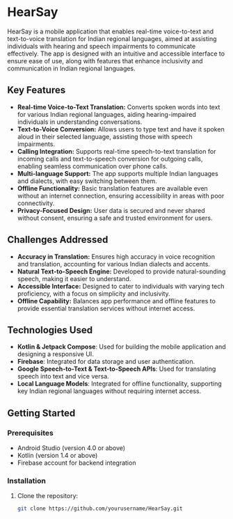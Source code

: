 # 
<p align="center">
  <h1><strong>HearSay</strong></h1>
</p>


HearSay is a mobile application that enables real-time voice-to-text and text-to-voice translation for Indian regional languages, aimed at assisting individuals with hearing and speech impairments to communicate effectively. The app is designed with an intuitive and accessible interface to ensure ease of use, along with features that enhance inclusivity and communication in Indian regional languages.

## Key Features

- **Real-time Voice-to-Text Translation:** Converts spoken words into text for various Indian regional languages, aiding hearing-impaired individuals in understanding conversations.
- **Text-to-Voice Conversion:** Allows users to type text and have it spoken aloud in their selected language, assisting those with speech impairments.
- **Calling Integration:** Supports real-time speech-to-text translation for incoming calls and text-to-speech conversion for outgoing calls, enabling seamless communication over phone calls.
- **Multi-language Support:** The app supports multiple Indian languages and dialects, with easy switching between them.
- **Offline Functionality:** Basic translation features are available even without an internet connection, ensuring accessibility in areas with poor connectivity.
- **Privacy-Focused Design:** User data is secured and never shared without consent, ensuring a safe and trusted environment for users.
  
## Challenges Addressed

- **Accuracy in Translation:** Ensures high accuracy in voice recognition and translation, accounting for various Indian dialects and accents.
- **Natural Text-to-Speech Engine:** Developed to provide natural-sounding speech, making it easier to understand.
- **Accessible Interface:** Designed to cater to individuals with varying tech proficiency, with a focus on simplicity and inclusivity.
- **Offline Capability:** Balances app performance and offline features to provide essential translation services without internet access.

## Technologies Used

- **Kotlin & Jetpack Compose**: Used for building the mobile application and designing a responsive UI.
- **Firebase**: Integrated for data storage and user authentication.
- **Google Speech-to-Text & Text-to-Speech APIs**: Used for translating speech into text and vice versa.
- **Local Language Models**: Integrated for offline functionality, supporting key Indian regional languages without requiring internet access.

## Getting Started

### Prerequisites

- Android Studio (version 4.0 or above)
- Kotlin (version 1.4 or above)
- Firebase account for backend integration

### Installation

1. Clone the repository:
   ```bash
   git clone https://github.com/yourusername/HearSay.git
